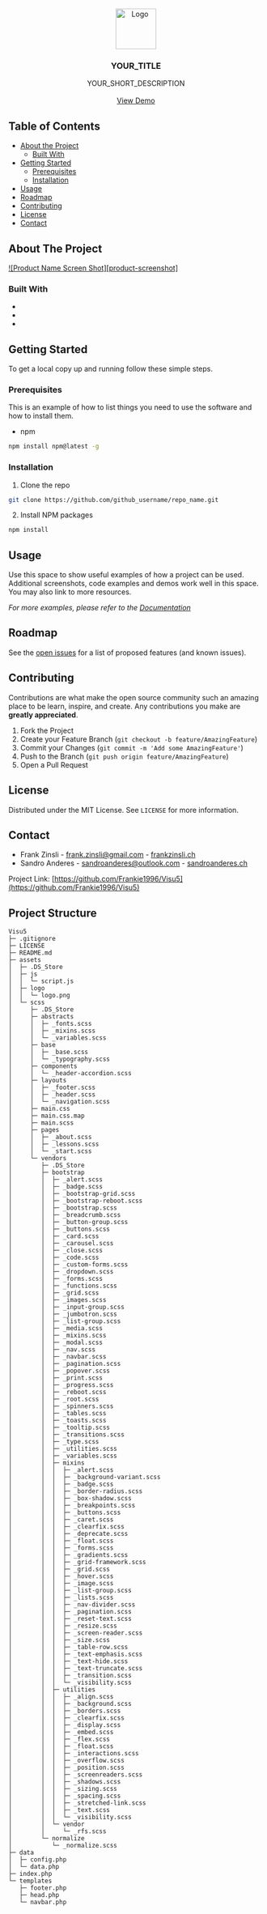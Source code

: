 <!-- PROJECT LOGO -->
<br />
<p align="center">
  <a href="https://github.com/
           /repo_name">
    <img src="images/logo.png" alt="Logo" width="80" height="80">
  </a>

  <h3 align="center">YOUR_TITLE</h3>

  <p align="center">
    YOUR_SHORT_DESCRIPTION
    <br />
    <br />
    <a href="https://github.com/Frankie1996/Visu5">View Demo</a>
  </p>
</p>



<!-- TABLE OF CONTENTS -->
## Table of Contents

* [About the Project](#about-the-project)
  * [Built With](#built-with)
* [Getting Started](#getting-started)
  * [Prerequisites](#prerequisites)
  * [Installation](#installation)
* [Usage](#usage)
* [Roadmap](#roadmap)
* [Contributing](#contributing)
* [License](#license)
* [Contact](#contact)



<!-- ABOUT THE PROJECT -->
## About The Project

[![Product Name Screen Shot][product-screenshot]](https://example.com)


### Built With

* []()
* []()
* []()


<!-- GETTING STARTED -->
## Getting Started

To get a local copy up and running follow these simple steps.

### Prerequisites

This is an example of how to list things you need to use the software and how to install them.
* npm
```sh
npm install npm@latest -g
```

### Installation

1. Clone the repo
```sh
git clone https://github.com/github_username/repo_name.git
```
2. Install NPM packages
```sh
npm install
```



<!-- USAGE EXAMPLES -->
## Usage

Use this space to show useful examples of how a project can be used. Additional screenshots, code examples and demos work well in this space. You may also link to more resources.

_For more examples, please refer to the [Documentation](https://example.com)_



<!-- ROADMAP -->
## Roadmap

See the [open issues](https://github.com/Frankie1996/Visu5/issues) for a list of proposed features (and known issues).



<!-- CONTRIBUTING -->
## Contributing

Contributions are what make the open source community such an amazing place to be learn, inspire, and create. Any contributions you make are **greatly appreciated**.

1. Fork the Project
2. Create your Feature Branch (`git checkout -b feature/AmazingFeature`)
3. Commit your Changes (`git commit -m 'Add some AmazingFeature'`)
4. Push to the Branch (`git push origin feature/AmazingFeature`)
5. Open a Pull Request



<!-- LICENSE -->
## License

Distributed under the MIT License. See `LICENSE` for more information.



<!-- CONTACT -->
## Contact

* Frank Zinsli - [frank.zinsli@gmail.com](mailto:frank.zinsli@gmail.com ) -  [frankzinsli.ch](https://frankzinsli.ch)
* Sandro Anderes - [sandroanderes@outlook.com](mailto:sandroanderes@outlook.com ) -  [sandroanderes.ch](https://sandroanderes.ch)

Project Link: [https://github.com/Frankie1996/Visu5](https://github.com/Frankie1996/Visu5)

<!-- CONTACT -->
## Project Structure
```
Visu5
├─ .gitignore
├─ LICENSE
├─ README.md
├─ assets
│  ├─ .DS_Store
│  ├─ js
│  │  └─ script.js
│  ├─ logo
│  │  └─ logo.png
│  └─ scss
│     ├─ .DS_Store
│     ├─ abstracts
│     │  ├─ _fonts.scss
│     │  ├─ _mixins.scss
│     │  └─ _variables.scss
│     ├─ base
│     │  ├─ _base.scss
│     │  └─ _typography.scss
│     ├─ components
│     │  └─ _header-accordion.scss
│     ├─ layouts
│     │  ├─ _footer.scss
│     │  ├─ _header.scss
│     │  └─ _navigation.scss
│     ├─ main.css
│     ├─ main.css.map
│     ├─ main.scss
│     ├─ pages
│     │  ├─ _about.scss
│     │  ├─ _lessons.scss
│     │  └─ _start.scss
│     └─ vendors
│        ├─ .DS_Store
│        ├─ bootstrap
│        │  ├─ _alert.scss
│        │  ├─ _badge.scss
│        │  ├─ _bootstrap-grid.scss
│        │  ├─ _bootstrap-reboot.scss
│        │  ├─ _bootstrap.scss
│        │  ├─ _breadcrumb.scss
│        │  ├─ _button-group.scss
│        │  ├─ _buttons.scss
│        │  ├─ _card.scss
│        │  ├─ _carousel.scss
│        │  ├─ _close.scss
│        │  ├─ _code.scss
│        │  ├─ _custom-forms.scss
│        │  ├─ _dropdown.scss
│        │  ├─ _forms.scss
│        │  ├─ _functions.scss
│        │  ├─ _grid.scss
│        │  ├─ _images.scss
│        │  ├─ _input-group.scss
│        │  ├─ _jumbotron.scss
│        │  ├─ _list-group.scss
│        │  ├─ _media.scss
│        │  ├─ _mixins.scss
│        │  ├─ _modal.scss
│        │  ├─ _nav.scss
│        │  ├─ _navbar.scss
│        │  ├─ _pagination.scss
│        │  ├─ _popover.scss
│        │  ├─ _print.scss
│        │  ├─ _progress.scss
│        │  ├─ _reboot.scss
│        │  ├─ _root.scss
│        │  ├─ _spinners.scss
│        │  ├─ _tables.scss
│        │  ├─ _toasts.scss
│        │  ├─ _tooltip.scss
│        │  ├─ _transitions.scss
│        │  ├─ _type.scss
│        │  ├─ _utilities.scss
│        │  ├─ _variables.scss
│        │  ├─ mixins
│        │  │  ├─ _alert.scss
│        │  │  ├─ _background-variant.scss
│        │  │  ├─ _badge.scss
│        │  │  ├─ _border-radius.scss
│        │  │  ├─ _box-shadow.scss
│        │  │  ├─ _breakpoints.scss
│        │  │  ├─ _buttons.scss
│        │  │  ├─ _caret.scss
│        │  │  ├─ _clearfix.scss
│        │  │  ├─ _deprecate.scss
│        │  │  ├─ _float.scss
│        │  │  ├─ _forms.scss
│        │  │  ├─ _gradients.scss
│        │  │  ├─ _grid-framework.scss
│        │  │  ├─ _grid.scss
│        │  │  ├─ _hover.scss
│        │  │  ├─ _image.scss
│        │  │  ├─ _list-group.scss
│        │  │  ├─ _lists.scss
│        │  │  ├─ _nav-divider.scss
│        │  │  ├─ _pagination.scss
│        │  │  ├─ _reset-text.scss
│        │  │  ├─ _resize.scss
│        │  │  ├─ _screen-reader.scss
│        │  │  ├─ _size.scss
│        │  │  ├─ _table-row.scss
│        │  │  ├─ _text-emphasis.scss
│        │  │  ├─ _text-hide.scss
│        │  │  ├─ _text-truncate.scss
│        │  │  ├─ _transition.scss
│        │  │  └─ _visibility.scss
│        │  ├─ utilities
│        │  │  ├─ _align.scss
│        │  │  ├─ _background.scss
│        │  │  ├─ _borders.scss
│        │  │  ├─ _clearfix.scss
│        │  │  ├─ _display.scss
│        │  │  ├─ _embed.scss
│        │  │  ├─ _flex.scss
│        │  │  ├─ _float.scss
│        │  │  ├─ _interactions.scss
│        │  │  ├─ _overflow.scss
│        │  │  ├─ _position.scss
│        │  │  ├─ _screenreaders.scss
│        │  │  ├─ _shadows.scss
│        │  │  ├─ _sizing.scss
│        │  │  ├─ _spacing.scss
│        │  │  ├─ _stretched-link.scss
│        │  │  ├─ _text.scss
│        │  │  └─ _visibility.scss
│        │  └─ vendor
│        │     └─ _rfs.scss
│        └─ normalize
│           └─ _normalize.scss
├─ data
│  ├─ config.php
│  └─ data.php
├─ index.php
└─ templates
   ├─ footer.php
   ├─ head.php
   └─ navbar.php

```